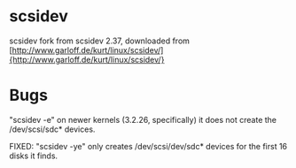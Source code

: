 scsidev
=======

scsidev fork from scsidev 2.37, downloaded from
[http://www.garloff.de/kurt/linux/scsidev/]{http://www.garloff.de/kurt/linux/scsidev/}

Bugs
====

"scsidev -e" on newer kernels (3.2.26, specifically) it does not
create the /dev/scsi/sdc* devices.

FIXED: "scsidev -ye" only creates /dev/scsi/dev/sdc* devices for the
first 16 disks it finds.

